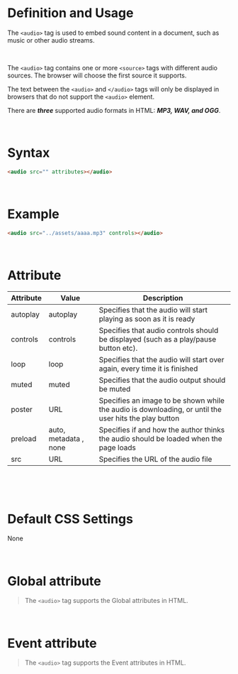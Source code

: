 # Definition and Usage

The `<audio>` tag is used to embed sound content in a document, such as music or other audio streams.

&nbsp;

The `<audio>` tag contains one or more `<source>` tags with different audio sources. The browser will choose the first source it supports.

The text between the `<audio>` and `</audio>` tags will only be displayed in browsers that do not support the `<audio>` element.

There are **_three_** supported audio formats in HTML: **_MP3, WAV, and OGG_**.

&nbsp;

# Syntax

```html
<audio src="" attributes></audio>
```

&nbsp;

# Example

```html
<audio src="../assets/aaaa.mp3" controls></audio>
```

&nbsp;

# Attribute

| Attribute | Value                 | Description                                                                                           |
| --------- | --------------------- | ----------------------------------------------------------------------------------------------------- |
| autoplay  | autoplay              | Specifies that the audio will start playing as soon as it is ready                                    |
| controls  | controls              | Specifies that audio controls should be displayed (such as a play/pause button etc).                  |
| loop      | loop                  | Specifies that the audio will start over again, every time it is finished                             |
| muted     | muted                 | Specifies that the audio output should be muted                                                       |
| poster    | URL                   | Specifies an image to be shown while the audio is downloading, or until the user hits the play button |
| preload   | auto, metadata , none | Specifies if and how the author thinks the audio should be loaded when the page loads                 |
| src       | URL                   | Specifies the URL of the audio file                                                                   |

&nbsp;

&nbsp;

# Default CSS Settings

None

&nbsp;

# Global attribute

> The `<audio>` tag supports the Global attributes in HTML.

&nbsp;

# Event attribute

> The `<audio>` tag supports the Event attributes in HTML.
